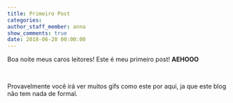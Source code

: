 ```yaml
---
title: Primeiro Post
categories:
author_staff_member: anna
show_comments: true
date: 2018-06-20 00:00:00
---
```


Boa noite meus caros leitores! Este &eacute; meu primeiro post! **AEHOOO**

&nbsp;

Provavelmente voc&ecirc; ir&aacute; ver muitos gifs como este por aqui, ja que este blog n&atilde;o tem nada de formal.